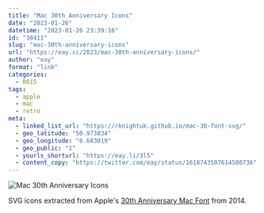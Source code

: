 ```yaml
---
title: "Mac 30th Anniversary Icons"
date: "2023-01-26"
datetime: "2023-01-26 23:39:16"
id: "38411"
slug: "mac-30th-anniversary-icons"
url: "https://eay.cc/2023/mac-30th-anniversary-icons/"
author: "eay"
format: "link"
categories:
  - 0815
tags:
  - apple
  - mac
  - retro
meta:
  - linked_list_url: "https://rknightuk.github.io/mac-30-font-svg/"
  - geo_latitude: "50.973834"
  - geo_longitude: "6.683019"
  - geo_public: "1"
  - yourls_shorturl: "https://eay.li/3l5"
  - content_copy: "https://twitter.com/eay/status/1618743507614580736"
---
```


![Mac 30th Anniversary Icons](https://eay.cc/uploads/2023/mac-icons.svg)

SVG icons extracted from Apple's [30th Anniversary Mac Font](https://9to5mac.com/2014/01/24/celebrate-30-years-of-mac-with-apples-hidden-icon-font/) from 2014.
